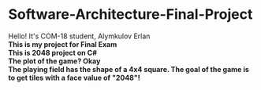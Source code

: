 # Software-Architecture-Final-Project<br>
Hello! It's COM-18 student, Alymkulov Erlan<br>
<strong> This is my project for Final Exam<strong><br>
This is 2048 project on C#<br>
The plot of the game? Okay<br>
The playing field has the shape of a 4x4 square. The goal of the game is to get tiles with a face value of "2048"!

